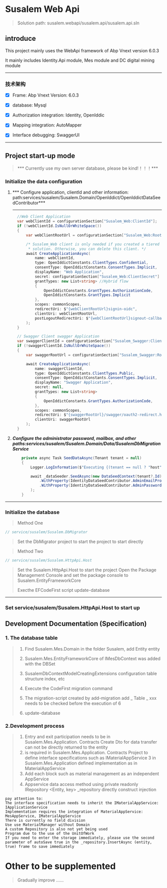 # Susalem Web Api

> Solution path: susalem.webapi/susalem.api/susalem.api.sln

## introduce

This project mainly uses the WebApi framework of Abp Vnext version 6.0.3 

It mainly includes Identity.Api module, Mes module and DC digital mining module

---

### 技术架构

- [x] Frame: Abp Vnext Version: 6.0.3

- [x] database: Mysql

- [x] Authorization integration: Identity, OpenIddic

- [x] Mapping integration: AutoMapper

- [x] Interface debugging: SwaggerUI

---

## Project start-up mode

>  *** Currently use my own server database, please be kind!！！！***

### Initialize the data configuration

1. *** Configure application, clientId and other information: path:services/susalem/Susalem.Domain/OpenIddict/OpenIddictDataSeedContributor***

   ******

   ``` C#
     //Web Client Application
     var webClientId = configurationSection["Susalem_Web:ClientId"];
     if (!webClientId.IsNullOrWhiteSpace())
     {
         var webClientRootUrl = configurationSection["Susalem_Web:RootUrl"].EnsureEndsWith('/');
   
         /* Susalem_Web client is only needed if you created a tiered
          * solution. Otherwise, you can delete this client. */
         await CreateApplicationAsync(
             name: webClientId,
             type: OpenIddictConstants.ClientTypes.Confidential,
             consentType: OpenIddictConstants.ConsentTypes.Implicit,
             displayName: "Web Application",
             secret: configurationSection["Susalem_Web:ClientSecret"] ?? "1q2w3e*",
             grantTypes: new List<string> //Hybrid flow
             {
                 OpenIddictConstants.GrantTypes.AuthorizationCode,
                 OpenIddictConstants.GrantTypes.Implicit
             },
             scopes: commonScopes,
             redirectUri: $"{webClientRootUrl}signin-oidc",
             clientUri: webClientRootUrl,
             postLogoutRedirectUri: $"{webClientRootUrl}signout-callback-oidc"
         );
     }
   
     // Swagger Client swagger Application
     var swaggerClientId = configurationSection["Susalem_Swagger:ClientId"];
     if (!swaggerClientId.IsNullOrWhiteSpace())
     {
         var swaggerRootUrl = configurationSection["Susalem_Swagger:RootUrl"].TrimEnd('/');
   
         await CreateApplicationAsync(
             name: swaggerClientId,
             type: OpenIddictConstants.ClientTypes.Public,
             consentType: OpenIddictConstants.ConsentTypes.Implicit,
             displayName: "Swagger Application",
             secret: null,
             grantTypes: new List<string>
             {
                 OpenIddictConstants.GrantTypes.AuthorizationCode,
             },
             scopes: commonScopes,
             redirectUri: $"{swaggerRootUrl}/swagger/oauth2-redirect.html",
             clientUri: swaggerRootUrl
         );
     }
   ```

   

2. ***Configure the administrator password, mailbox, and other paths:services/susalem/Susalem.Domain/Data/SusalemDbMigrationService***

   ``` c#
       private async Task SeedDataAsync(Tenant tenant = null)
       {
           Logger.LogInformation($"Executing {(tenant == null ? "host" : tenant.Name + " tenant")} database seed...");
   
           await _dataSeeder.SeedAsync(new DataSeedContext(tenant?.Id)
               .WithProperty(IdentityDataSeedContributor.AdminEmailPropertyName, SusalemSettings.AdminEmailDefaultValue) // email
               .WithProperty(IdentityDataSeedContributor.AdminPasswordPropertyName, SusalemSettings.AdminPasswordDefaultValue) // password
           );
       }
   ```

   

   

***

### Initialize the database

> Method One

 ``` c#
// service/susalem/Susalem.DbMigrator
 ```

> Set the DbMigrator project to start the project to start directly



> Method Two

```c#
// service/susalem/Susalem.HttpApi.Host 
```

> Set the Susalem.HttpApi.Host to start the project
> Open the Package Management Console and set the package console to Susalem.EntityFrameworkCore
>
> Execthe EFCodeFirst script update-database

---

### Set service/susalem/Susalem.HttpApi.Host to start up

## Development Documentation (Specification)

### 1. The database table

> 1. Find Susalem.Mes.Domain in the folder Susalem, add Entity entity
>
> 2. Susalem.Mes.EntityFrameworkCore of IMesDbContext was added with the DBSet
>
> 3. SusalemDbContextModelCreatingExtensions configuration table structure index, etc
>
> 4. Execute the CodeFirst migration command
>
> 5. The migration-script created by add-migration add _ Table _ xxx needs to be checked before the execution of 6
>
> 6. update-database
>
> 

### 2.Development process

> 1. Entry and exit participation needs to be in Susalem.Mes.Application. Contracts Create Dto for data transfer can not be directly returned to the entity
> 2. is required in Susalem.Mes.Application. Contracts Project to define interface specifications such as IMaterialAppService
> 3 in Susalem.Mes.Application defined implementation as in MaterialAppService
> 4. Add each block such as material management as an independent AppService
> 5. Appservice data access method using private readonly IRepository <Entity, key> _repository directly construct injection

```text
pay attention to:
The interface specification needs to inherit the IMaterialAppService: IApplicationService
Implementation requires the integration of MaterialAppService: MesAppService, IMaterialAppService
There is currently no field division
Use use MaterialManager without Domain
A custom Repository is also not yet being used
Program due to the use of the UnitOfWork
If you need to enter the storage immediately, please use the second parameter of autoSave true in the _repository.InsertAsync (entity, true) frame to save immediately
```

# Other to be supplemented

> Gradually improve ……

